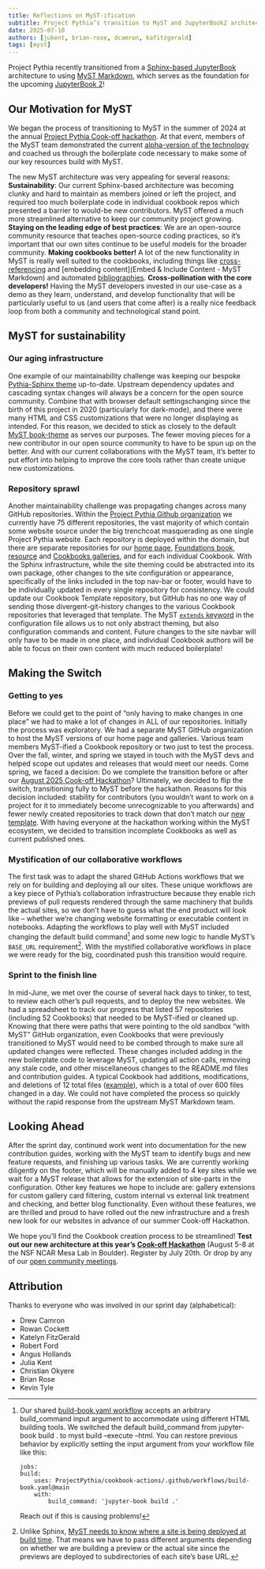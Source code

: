 ```yaml
---
title: Reflections on MyST-ification
subtitle: Project Pythia’s transition to MyST and JupyterBook2 architecture
date: 2025-07-10
authors: [jukent, brian-rose, dcamron, kafitzgerald]
tags: [myst]
---
```


Project Pythia recently transitioned from a [Sphinx-based JupyterBook](https://jupyterbook.org/en/stable/intro.html) architecture to using [MyST Markdown](https://mystmd.org/), which serves as the foundation for the upcoming [JupyterBook 2](https://next.jupyterbook.org/)!

## Our Motivation for MyST
We began the process of transitioning to MyST in the summer of 2024 at the annual [Project Pythia Cook-off hackathon](https://projectpythia.org/posts/new-cookbooks). At that event, members of the MyST team demonstrated the current [alpha-version of the technology](https://executablebooks.org/en/latest/blog/2024-06-14-project-pythia-mystmd/) and coached us through the boilerplate code necessary to make some of our key resources build with MyST.

The new MyST architecture was very appealing for several reasons:
**Sustainability**: Our current Sphinx-based architecture was becoming clunky and hard to maintain as members joined or left the project, and required too much boilerplate code in individual cookbook repos which presented a barrier to would-be new contributors. MyST offered a much more streamlined alternative to keep our community project growing.
**Staying on the leading edge of best practices**: We are an open-source community resource that teaches open-source coding practices, so it’s important that our own sites continue to be useful models for the broader community.
**Making cookbooks better!** A lot of the new functionality in MyST is really well suited to the cookbooks, including things like [cross-referencing](https://mystmd.org/guide/cross-references) and [embedding content](Embed & Include Content - MyST Markdown) and automated [bibliographies](https://mystmd.org/guide/citations).
**Cross-pollination with the core developers!** Having the MyST developers invested in our use-case as a demo as they learn, understand, and develop functionality that will be particularly useful to us (and users that come after) is a really nice feedback loop from both a community and technological stand point.

## MyST for sustainability
### Our aging infrastructure
One example of our maintainability challenge was keeping our bespoke [Pythia-Sphinx theme](https://github.com/ProjectPythia/sphinx-pythia-theme) up-to-date. Upstream dependency updates and cascading syntax changes will always be a concern for the open source community. Combine that with browser default settingschanging since the birth of this project in 2020 (particularly for dark-mode), and there were many HTML and CSS customizations that were no longer displaying as intended. For this reason, we decided to stick as closely to the default [MyST book-theme](https://mystmd.org/guide/website-templates) as serves our purposes. The fewer moving pieces for a new contributor in our open source community to have to be spun up on the better. And with our current collaborations with the MyST team, it’s better to put effort into helping to improve the core tools rather than create unique new customizations.

### Repository sprawl
Another maintainability challenge was propagating changes across many GitHub repositories. Within the [Project Pythia Github organization](https://github.com/ProjectPythia/) we currently have 75 different repositories, the vast majority of which contain some website source under the big trenchcoat masquerading as one single Project Pythia website. Each repository is deployed within the domain, but there are separate repositories for our [home page](https://projectpythia.org/), [Foundations book](https://foundations.projectpythia.org/), [resource](https://projectpythia.org/resource-gallery/) and [Cookbooks galleries](https://cookbooks.projectpythia.org/), and for each individual Cookbook. With the Sphinx infrastructure, while the site theming could be abstracted into its own package, other changes to the site configuration or appearance, specifically of the links included in the top nav-bar or footer, would have to be individually updated in every single repository for consistency. We could update our Cookbook Template repository, but GitHub has no one way of sending those divergent-git-history changes to the various Cookbook repositories that leveraged that template. The MyST [`extends` keyword](https://mystmd.org/guide/frontmatter#composing-myst-yml) in the configuration file allows us to not only abstract theming, but also configuration commands and content. Future changes to the site navbar will only have to be made in one place, and individual Cookbook authors will be able to focus on their own content with much reduced boilerplate!

## Making the Switch
### Getting to yes
Before we could get to the point of “only having to make changes in one place” we had to make a lot of changes in ALL of our repositories. Initially the process was exploratory. We had a separate MyST GitHub organization to host the MyST versions of our home page and galleries. Various team members MyST-ified a Cookbook repository or two just to test the process. Over the fall, winter, and spring we stayed in touch with the MyST devs and helped scope out updates and releases that would meet our needs. Come spring, we faced a decision: Do we complete the transition before or after our [August 2025 Cook-off Hackathon](https://projectpythia.org/pythia-cookoff-2025/)?
Ultimately, we decided to flip the switch, transitioning fully to MyST before the hackathon. Reasons for this decision included: stability for contributors (you wouldn’t want to work on a project for it to immediately become unrecognizable to you afterwards) and fewer newly created repositories to track down that don’t match our [new template](https://github.com/ProjectPythia/cookbook-template). With having everyone at the hackathon working within the MyST ecosystem, we decided to transition incomplete Cookbooks as well as current published ones.

### Mystification of our collaborative workflows
The first task was to adapt the shared GitHub Actions workflows that we rely on for building and deploying all our sites. These unique workflows are a key piece of Pythia’s collaboration infrastructure because they enable rich previews of pull requests rendered through the same machinery that builds the actual sites, so we don’t have to guess what the end product will look like – whether we’re changing website formatting or executable content in notebooks. Adapting the workflows to play well with MyST included changing the default build command[^buildcommand] and some new logic to handle MyST’s `BASE_URL` requirement[^baseurl]. With the mystified collaborative workflows in place we were ready for the big, coordinated push this transition would require.

### Sprint to the finish line
In mid-June, we met over the course of several hack days to tinker, to test, to review each other’s pull requests, and to deploy the new websites. We had a spreadsheet to track our progress that listed 57 repositories (including 52 Cookbooks) that needed to be MyST-ified or cleaned up. Knowing that there were paths that were pointing to the old sandbox “with MyST” GitHub organization, even Cookbooks that were previously transitioned to MyST would need to be combed through to make sure all updated changes were reflected. These changes included adding in the new boilerplate code to leverage MyST, updating all action calls, removing any stale code, and other miscellaneous changes to the README.md files and contribution guides. A typical Cookbook had additions, modifications, and deletions of 12 total files ([example](https://github.com/ProjectPythia/xbatcher-ML-1-cookbook/pull/16/files)), which is a total of over 600 files changed in a day. We could not have completed the process so quickly without the rapid response from the upstream MyST Markdown team.

## Looking Ahead
After the sprint day, continued work went into documentation for the new contribution guides, working with the MyST team to identify bugs and new feature requests, and finishing up various tasks. We are currently working diligently on the footer, which will be manually added to 4 key sites while we wait for a MyST release that allows for the extension of site-parts in the configuration. Other key features we hope to include are: gallery extensions for custom gallery card filtering, custom internal vs external link treatment and checking, and better blog functionality. Even without these features, we are thrilled and proud to have rolled out the new infrastructure and a fresh new look for our websites in advance of our summer Cook-off Hackathon.

We hope you’ll find the Cookbook creation process to be streamlined! **Test out our new architecture at this year’s [Cook-off Hackathon](https://projectpythia.org/pythia-cookoff-2025/)** (August 5-8 at the NSF NCAR Mesa Lab in Boulder). Register by July 20th. Or drop by any of our [open community meetings](https://projectpythia.org/#join-us).

## Attribution
Thanks to everyone who was involved in our sprint day (alphabetical):
- Drew Camron
- Rowan Cockett
- Katelyn FitzGerald
- Robert Ford
- Angus Hollands
- Julia Kent
- Christian Okyere
- Brian Rose
- Kevin Tyle

[^buildcommand]: Our shared [build-book.yaml workflow](https://github.com/ProjectPythia/cookbook-actions/blob/main/.github/workflows/build-book.yaml) accepts an arbitrary build_command input argument to accommodate using different HTML building tools. We switched the default build_command from jupyter-book build . to myst build –execute –html. You can restore previous behavior by explicitly setting the input argument from your workflow file like this:
    ```
    jobs:
    build:
        uses: ProjectPythia/cookbook-actions/.github/workflows/build-book.yaml@main
        with:
            build_command: 'jupyter-book build .'
    ```
    Reach out if this is causing problems!

[^baseurl]: Unlike Sphinx, [MyST needs to know where a site is being deployed at build time](https://mystmd.org/guide/deployment-github-pages#base-url-configuration-for-github-pages). That means we have to pass different arguments depending on whether we are building a preview or the actual site since the previews are deployed to subdirectories of each site’s base URL.
